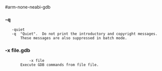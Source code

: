 
#arm-none-neabi-gdb

### -q
       -quiet
       -q  "Quiet".  Do not print the introductory and copyright messages.
           These messages are also suppressed in batch mode.
### -x file.gdb
		       -x file
           Execute GDB commands from file file.
